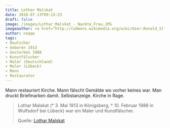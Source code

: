 ```yaml
---
title: Lothar Malskat
date: 2018-07-13T09:13:23
draft: false
image: /images/Lothar_Malskat_-_Nackte_Frau.JPG
imageauthor: <a href="http://commons.wikimedia.org/wiki/User:Ronald_Sl" title="User:Ronald Sl">Ronald Slabke</a>
author: noqqe
tags:
- Deutscher
- Geboren 1913
- Gestorben 1988
- Kunstfälscher
- Maler (Deutschland)
- Maler (Lübeck)
- Mann
- Restaurator
---
```


Mann restauriert Kirche. Mann fälscht Gemälde wo vorher keines war. Man druckt
Briefmarken damit. Selbstanzeige. Kirche in Rage.

> Lothar Malskat (* 3. Mai 1913 in Königsberg; † 10. Februar 1988 in Wulfsdorf
> bei Lübeck) war ein Maler und Kunstfälscher.
>
> Quelle: [Lothar Malskat](https://de.wikipedia.org/wiki/Lothar_Malskat)